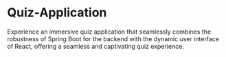 # Quiz-Application
Experience an immersive quiz application that seamlessly combines the robustness of Spring Boot for the backend with the dynamic user interface of React, offering a seamless and captivating quiz experience.
